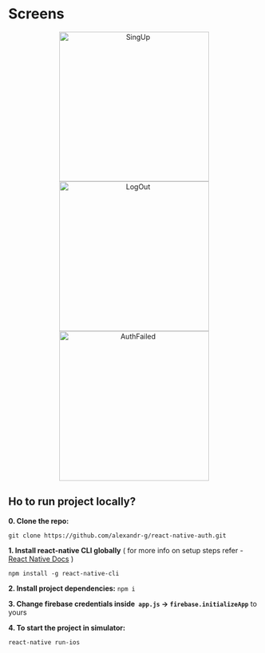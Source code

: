 # Screens

<p align="center">
    <img width="300" alt="SingUp" src="https://cloud.githubusercontent.com/assets/9251327/22267518/5d961854-e284-11e6-8076-8d34cb04c161.png">
    <img width="300" alt="LogOut" src="https://cloud.githubusercontent.com/assets/9251327/22267542/725c48e4-e284-11e6-9138-f33977722180.png">
<img width="300" alt="AuthFailed" src="https://cloud.githubusercontent.com/assets/9251327/22267665/0011de4c-e285-11e6-9d12-bc69e1f2fbb4.png">
</p>

## Ho to run project locally?

**0. Clone the repo:**

`git clone https://github.com/alexandr-g/react-native-auth.git`

**1. Install react-native CLI globally** ( for more info on setup steps refer - [React Native Docs](https://facebook.github.io/react-native/docs/getting-started.html) )

`npm install -g react-native-cli`

**2. Install project dependencies:**
`npm i`

**3. Change firebase credentials inside` app.js` -> `firebase.initializeApp`** to yours

**4. To start the project in simulator:**

`react-native run-ios`

